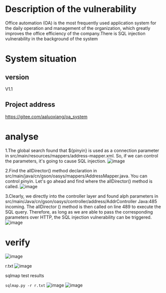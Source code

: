 # Description of the vulnerability
Office automation (OA) is the most frequently used application system for the daily operation and management of the organization, which greatly improves the office efficiency of the company.There is SQL injection vulnerability in the background of the system
# System situation
## version
V1.1
## Project address
https://gitee.com/aaluoxiang/oa_system

# analyse
1.The global search found that ${pinyin} is used as a connection parameter in src/main/resources/mappers/address-mapper.xml.  So, if we can control the parameters, it's going to cause SQL injection.
![image](https://github.com/user-attachments/assets/7cd19be4-c7f7-4a4c-8db4-a7669693aa33)

2.Find the allDirector() method declaration in src/main/java/cn/gson/oasys/mappers/AddressMapper.java.  You can control pinyin.  Let's go ahead and find where the allDirector() method is called.
![image](https://github.com/user-attachments/assets/cbc97f47-49ac-434f-8097-5b86ad2187f6)

3.Clearly, we directly into the controller layer and found alph parameters in src/main/Java/cn/gson/oasys/controller/address/AddrController Java:485 incoming. The allDirector () method is then called on line 489 to execute the SQL query. Therefore, as long as we are able to pass the corresponding parameters over HTTP, the SQL injection vulnerability can be triggered.
![image](https://github.com/user-attachments/assets/e5ed64aa-1cfe-4e50-ab52-84438aa3e025)

# verify
![image](https://github.com/user-attachments/assets/813a3e4c-46af-4ec3-a254-451c87f44887)

r.txt
![image](https://github.com/user-attachments/assets/a76490f4-f670-4e88-a61c-28a4aa857f30)

sqlmap test results

```sqlmap.py -r r.txt```
![image](https://github.com/user-attachments/assets/9ff7a993-b6e9-427e-abeb-f07da0516efa)
![image](https://github.com/user-attachments/assets/b27d4207-df5d-4e52-80f9-de45d16ccac8)


